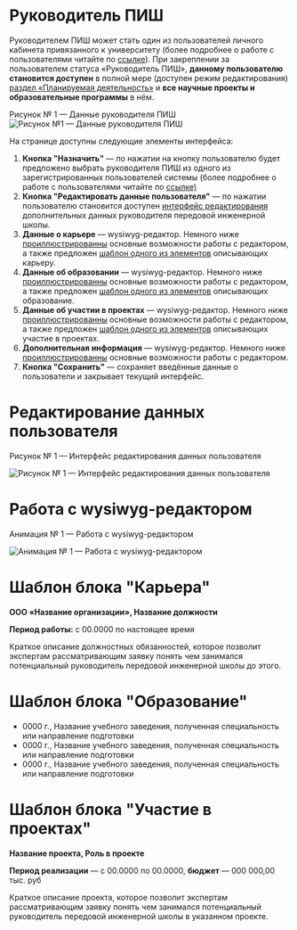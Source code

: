 # Руководитель ПИШ
Руководителем ПИШ может стать один из пользователей личного кабинета привязанного к университету (более подробнее о работе с пользователями читайте по [ссылке](https://help.sociocenter.info/docs/advanced-engineering-schools/users)). При закреплении за пользователем статуса «Руководитель ПИШ», __данному пользователю становится доступен__ в полной мере (доступен режим редактирования) [раздел «Планируемая деятельность»](https://help.sociocenter.info/docs/advanced-engineering-schools/roadmap) и __все научные проекты и образовательные программы__ в нём.

Рисунок № 1 — Данные руководителя ПИШ
![Рисунок №1 — Данные руководителя ПИШ](https://help.sociocenter.info/assets/images/aes-team-lead-01-6084447dca580d33d9264541f6cbe44a.png) 

На странице доступны следующие элементы интерфейса:

1. __Кнопка "Назначить"__ — по нажатии на кнопку пользователю будет предложено выбрать руководителя ПИШ из одного из зарегистрированных пользователей системы (более подробнее о работе с пользователями читайте по [ссылке)](https://help.sociocenter.info/docs/advanced-engineering-schools/users)
2. __Кнопка "Редактировать данные пользователя"__ — по нажатии пользователю становится доступен [интерфейс редактирования](https://help.sociocenter.info/docs/advanced-engineering-schools/team-lead#%D1%80%D0%B5%D0%B4%D0%B0%D0%BA%D1%82%D0%B8%D1%80%D0%BE%D0%B2%D0%B0%D0%BD%D0%B8%D0%B5-%D0%B4%D0%B0%D0%BD%D0%BD%D1%8B%D1%85-%D0%BF%D0%BE%D0%BB%D1%8C%D0%B7%D0%BE%D0%B2%D0%B0%D1%82%D0%B5%D0%BB%D1%8F) дополнительных данных руководителя передовой инженерной школы.
 3. __Данные о карьере__ — wysiwyg-редактор. Немного ниже [проиллюстрированны](https://help.sociocenter.info/docs/advanced-engineering-schools/team-lead#%D1%80%D0%B0%D0%B1%D0%BE%D1%82%D0%B0-%D1%81-wysiwyg-%D1%80%D0%B5%D0%B4%D0%B0%D0%BA%D1%82%D0%BE%D1%80%D0%BE%D0%BC) основные возможности работы с редактором, а также предложен [шаблон одного из элементов](https://help.sociocenter.info/docs/advanced-engineering-schools/team-lead#%D1%88%D0%B0%D0%B1%D0%BB%D0%BE%D0%BD-%D0%B1%D0%BB%D0%BE%D0%BA%D0%B0-%D0%BA%D0%B0%D1%80%D1%8C%D0%B5%D1%80%D0%B0) описывающих карьеру.
4. __Данные об образовании__ — wysiwyg-редактор. Немного ниже [проиллюстрированны](https://help.sociocenter.info/docs/advanced-engineering-schools/team-lead#%D1%80%D0%B0%D0%B1%D0%BE%D1%82%D0%B0-%D1%81-wysiwyg-%D1%80%D0%B5%D0%B4%D0%B0%D0%BA%D1%82%D0%BE%D1%80%D0%BE%D0%BC) основные возможности работы с редактором, а также предложен [шаблон одного из элементов](https://help.sociocenter.info/docs/advanced-engineering-schools/team-lead#%D1%88%D0%B0%D0%B1%D0%BB%D0%BE%D0%BD-%D0%B1%D0%BB%D0%BE%D0%BA%D0%B0-%D0%BE%D0%B1%D1%80%D0%B0%D0%B7%D0%BE%D0%B2%D0%B0%D0%BD%D0%B8%D0%B5) описывающих образование.
5. __Данные об участии в проектах__ — wysiwyg-редактор. Немного ниже [проиллюстрированны](https://help.sociocenter.info/docs/advanced-engineering-schools/team-lead#%D1%80%D0%B0%D0%B1%D0%BE%D1%82%D0%B0-%D1%81-wysiwyg-%D1%80%D0%B5%D0%B4%D0%B0%D0%BA%D1%82%D0%BE%D1%80%D0%BE%D0%BC) основные возможности работы с редактором, а также предложен [шаблон одного из элементов](https://help.sociocenter.info/docs/advanced-engineering-schools/team-lead#%D1%88%D0%B0%D0%B1%D0%BB%D0%BE%D0%BD-%D0%B1%D0%BB%D0%BE%D0%BA%D0%B0-%D1%83%D1%87%D0%B0%D1%81%D1%82%D0%B8%D0%B5-%D0%B2-%D0%BF%D1%80%D0%BE%D0%B5%D0%BA%D1%82%D0%B0%D1%85) описывающих участие в проектах.
6. __Дополнительная информация__ — wysiwyg-редактор. Немного ниже [проиллюстрированны](https://help.sociocenter.info/docs/advanced-engineering-schools/team-lead#%D1%80%D0%B0%D0%B1%D0%BE%D1%82%D0%B0-%D1%81-wysiwyg-%D1%80%D0%B5%D0%B4%D0%B0%D0%BA%D1%82%D0%BE%D1%80%D0%BE%D0%BC) основные возможности работы с редактором.
7. __Кнопка "Сохранить"__ — сохраняет введённые данные о пользователи и закрывает текущий интерфейс.

# Редактирование данных пользователя

Рисунок № 1 — Интерфейс редактирования данных пользователя

![Рисунок № 1 — Интерфейс редактирования данных пользователя](https://help.sociocenter.info/assets/images/aes-roadmap-15-21db3e1804c79126c5aefaf7f830bdb4.png)


# Работа с wysiwyg-редактором

Анимация № 1 — Работа с wysiwyg-редактором

![Анимация № 1 — Работа с wysiwyg-редактором](https://help.sociocenter.info/assets/images/aes-program-02-32372b56c7307d85e6f0f309087f248b.gif)


# Шаблон блока "Карьера"

__ООО «Название организации», Название должности__

__Период работы:__ с 00.0000 по настоящее время

Краткое описание должностных обязанностей, которое позволит экспертам рассматривающим заявку понять чем занимался потенциальный руководитель передовой инженерной школы до этого.

# Шаблон блока "Образование"

* 0000 г., Название учебного заведения, полученная специальность или направление подготовки
* 0000 г., Название учебного заведения, полученная специальность или направление подготовки
* 0000 г., Название учебного заведения, полученная специальность или направление подготовки

# Шаблон блока "Участие в проектах"

__Название проекта, Роль в проекте__
 
__Период реализации__ — с 00.0000 по 00.0000, __бюджет__ — 000 000,00 тыс. руб

Краткое описание проекта, которое позволит экспертам рассматривающим заявку понять чем занимался потенциальный руководитель передовой инженерной школы в указанном проекте.
